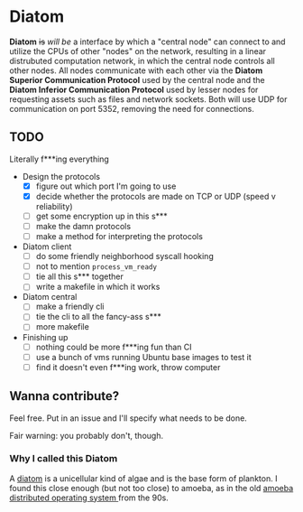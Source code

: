 # Diatom

**Diatom** ~~is~~ _will be_ a interface by which a "central node" can
connect to and utilize the CPUs of other "nodes" on the network,
resulting in a linear distrubuted computation network, in which the
central node controls all other nodes. All nodes communicate with
each other via the **Diatom Superior Communication Protocol** used by
the central node and the **Diatom Inferior Communication Protocol**
used by lesser nodes for requesting assets such as files and network
sockets. Both will use UDP for communication on port 5352, removing
the need for connections.

## TODO

Literally f***ing everything

 - Design the protocols
   - [x] figure out which port I'm going to use
   - [x] decide whether the protocols are made on TCP or UDP (speed v
 reliability)
   - [ ] get some encryption up in this s***
   - [ ] make the damn protocols
   - [ ] make a method for interpreting the protocols
 - Diatom client
   - [ ] do some friendly neighborhood syscall hooking
   - [ ] not to mention `process_vm_ready`
   - [ ] tie all this s*** together
   - [ ] write a makefile in which it works
 - Diatom central
   - [ ] make a friendly cli
   - [ ] tie the cli to all the fancy-ass s***
   - [ ] more makefile
 - Finishing up
   - [ ] nothing could be more f***ing fun than CI
   - [ ] use a bunch of vms running Ubuntu base images to test it
   - [ ] find it doesn't even f***ing work, throw computer

## Wanna contribute?

Feel free. Put in an issue and I'll specify what needs to be done.

Fair warning: you probably don't, though.

### Why I called this Diatom

A [diatom](https://diatoms.org/what-are-diatoms) is a unicellular
kind of algae and is the base form of plankton. I found this close
enough (but not too close) to amoeba, as in the old [amoeba
distributed operating system
](https://cs.vu.nl/pub/amoeba/amoeba.html) from the 90s.
